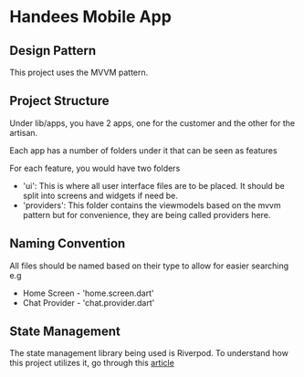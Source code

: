 # Handees Mobile App

## Design Pattern

This project uses the MVVM pattern.

## Project Structure

Under lib/apps, you have 2 apps, one for the customer and the other for the artisan.

Each app has a number of folders under it that can be seen as features

For each feature, you would have two folders

- 'ui': This is where all user interface files are to be placed. It should be split into screens and widgets if need be.
- 'providers': This folder contains the viewmodels based on the mvvm pattern but for convenience, they are being called providers here.

## Naming Convention

All files should be named based on their type to allow for easier searching e.g

- Home Screen - 'home.screen.dart'
- Chat Provider - 'chat.provider.dart'

## State Management

The state management library being used is Riverpod. To understand how this project utilizes it, go through this [article](https://blog.logrocket.com/statenotifier-improving-state-change-notifiers-flutter/)
